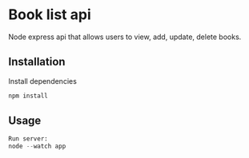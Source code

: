 # Book list api

Node express api that allows users to view, add, update, delete books.

## Installation

Install dependencies

```bash
npm install
```

## Usage

```python
Run server:
node --watch app
```

